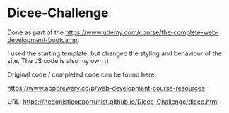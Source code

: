 # Dicee-Challenge

Done as part of the https://www.udemy.com/course/the-complete-web-development-bootcamp. 

I used the starting template, but changed the styling and behaviour of the site. The JS code is also my own :) 

Original code / completed code can be found here: 

https://www.appbrewery.co/p/web-development-course-resources

URL: https://hedonisticopportunist.github.io/Dicee-Challenge/dicee.html
